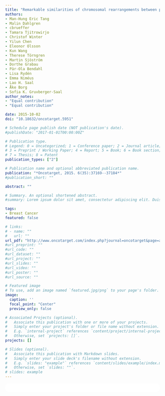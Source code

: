 ```yaml
---
title: "Remarkable similarities of chromosomal rearrangements between primary human breast cancers and matched distant metastases as revealed by whole-genome sequencing"
authors:
- Man-Hung Eric Tang
- Malin Dahlgren
- cbrueffer
- Tamara Tjitrowirjo
- Christof Winter
- Yilun Chen
- Eleonor Olsson
- Kun Wang
- Therese Törngren
- Martin Sjöström
- Dorthe Grabau
- Pär-Ola Bendahl
- Lisa Rydén
- Emma Niméus
- Lao H. Saal
- Åke Borg
- Sofia K. Gruvberger-Saal
author_notes:
- "Equal contribution"
- "Equal contribution"

date: 2015-10-02
doi: "10.18632/oncotarget.5951"

# Schedule page publish date (NOT publication's date).
#publishDate: "2017-01-01T00:00:00Z"

# Publication type.
# Legend: 0 = Uncategorized; 1 = Conference paper; 2 = Journal article;
# 3 = Preprint / Working Paper; 4 = Report; 5 = Book; 6 = Book section;
# 7 = Thesis; 8 = Patent
publication_types: ["2"]

# Publication name and optional abbreviated publication name.
publication: "*Oncotarget, 2015. 6(35):37169--37184*"
#publication_short: ""

abstract: ""

# Summary. An optional shortened abstract.
#summary: Lorem ipsum dolor sit amet, consectetur adipiscing elit. Duis posuere tellus ac convallis placerat. Proin tincidunt magna sed ex sollicitudin condimentum.

tags:
- Breast Cancer
featured: false

# links:
# - name: ""
#   url: ""
url_pdf: "http://www.oncotarget.com/index.php?journal=oncotarget&page=article&op=download&path%5B%5D=5951&path%5B%5D=14288"
#url_preprint: ""
#url_code: ""
#url_dataset: ""
#url_project: ""
#url_slides: ""
#url_video: ""
#url_poster: ""
#url_source: ""

# Featured image
# To use, add an image named `featured.jpg/png` to your page's folder. 
image:
  caption: ''
  focal_point: "Center"
  preview_only: false

# Associated Projects (optional).
#   Associate this publication with one or more of your projects.
#   Simply enter your project's folder or file name without extension.
#   E.g. `internal-project` references `content/project/internal-project/index.md`.
#   Otherwise, set `projects: []`.
projects: []

# Slides (optional).
#   Associate this publication with Markdown slides.
#   Simply enter your slide deck's filename without extension.
#   E.g. `slides: "example"` references `content/slides/example/index.md`.
#   Otherwise, set `slides: ""`.
# slides: example
---
```


<html>
  <style>
    section {
        background: white;
        color: black;
        border-radius: 1em;
        padding: 1em;
        left: 50% }
    #inner {
        display: inline-block;
        display: flex;
        align-items: center;
        justify-content: center }
  </style>
  <section>
    <div id="inner">
      <script type='text/javascript' src='https://d1bxh8uas1mnw7.cloudfront.net/assets/embed.js'></script>
        <span style="float:left";
          class="__dimensions_badge_embed__"
          data-doi="10.18632/oncotarget.5951"
          data-hide-zero-citations="true"
          data-legend="always">
        </span>
      <script async src="https://badge.dimensions.ai/badge.js" charset="utf-8"></script>
        <div  style="float:right";
          data-link-target="_blank"
          data-badge-details="right"
          data-badge-type="medium-donut"
          data-doi="10.18632/oncotarget.5951"
          data-condensed="true"
          data-hide-no-mentions="true"
          class="altmetric-embed">
        </div>
    </div>
  </section>

